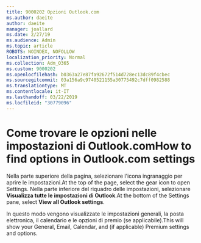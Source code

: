 ```yaml
---
title: 9000202 Opzioni Outlook.com
ms.author: daeite
author: daeite
manager: joallard
ms.date: 2/27/19
ms.audience: Admin
ms.topic: article
ROBOTS: NOINDEX, NOFOLLOW
localization_priority: Normal
ms.collection: Adm_O365
ms.custom: 9000202
ms.openlocfilehash: b0363a27e87fa92672f514d728ec13dc89f4cbec
ms.sourcegitcommit: 03a156a9c9740521155a30775492c7dff0982588
ms.translationtype: MT
ms.contentlocale: it-IT
ms.lasthandoff: 03/22/2019
ms.locfileid: "30779096"
---
```

# <a name="how-to-find-options-in-outlookcom-settings"></a><span data-ttu-id="9f6b5-102">Come trovare le opzioni nelle impostazioni di Outlook.com</span><span class="sxs-lookup"><span data-stu-id="9f6b5-102">How to find options in Outlook.com settings</span></span>

<span data-ttu-id="9f6b5-103">Nella parte superiore della pagina, selezionare l'icona ingranaggio per aprire le impostazioni.</span><span class="sxs-lookup"><span data-stu-id="9f6b5-103">At the top of the page, select the gear icon to open Settings.</span></span> <span data-ttu-id="9f6b5-104">Nella parte inferiore del riquadro delle impostazioni, selezionare **Visualizza tutte le impostazioni di Outlook**.</span><span class="sxs-lookup"><span data-stu-id="9f6b5-104">At the bottom of the Settings pane, select **View all Outlook settings**.</span></span>

<span data-ttu-id="9f6b5-105">In questo modo vengono visualizzate le impostazioni generali, la posta elettronica, il calendario e le opzioni di premio (se applicabile).</span><span class="sxs-lookup"><span data-stu-id="9f6b5-105">This will show your General, Email, Calendar, and (if applicable) Premium settings and options.</span></span>